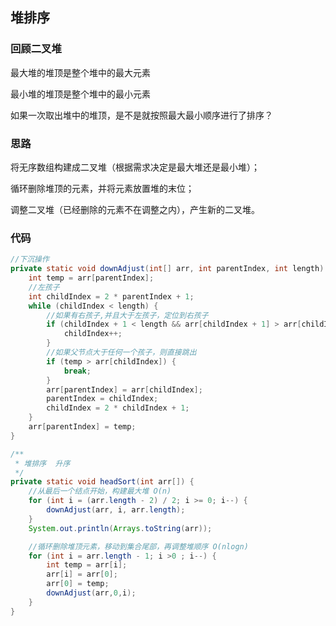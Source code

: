 ## 堆排序



### 回顾二叉堆

最大堆的堆顶是整个堆中的最大元素

最小堆的堆顶是整个堆中的最小元素

如果一次取出堆中的堆顶，是不是就按照最大最小顺序进行了排序？



### 思路

将无序数组构建成二叉堆（根据需求决定是最大堆还是最小堆）；

循环删除堆顶的元素，并将元素放置堆的末位；

调整二叉堆（已经删除的元素不在调整之内），产生新的二叉堆。



### 代码

```java
//下沉操作
private static void downAdjust(int[] arr, int parentIndex, int length) {
    int temp = arr[parentIndex];
    //左孩子
    int childIndex = 2 * parentIndex + 1;
    while (childIndex < length) {
        //如果有右孩子,并且大于左孩子，定位到右孩子
        if (childIndex + 1 < length && arr[childIndex + 1] > arr[childIndex]) {
            childIndex++;
        }
        //如果父节点大于任何一个孩子，则直接跳出
        if (temp > arr[childIndex]) {
            break;
        }
        arr[parentIndex] = arr[childIndex];
        parentIndex = childIndex;
        childIndex = 2 * childIndex + 1;
    }
    arr[parentIndex] = temp;
}

/**
 * 堆排序  升序
 */
private static void headSort(int arr[]) {
    //从最后一个结点开始，构建最大堆 O(n)
    for (int i = (arr.length - 2) / 2; i >= 0; i--) {
        downAdjust(arr, i, arr.length);
    }
    System.out.println(Arrays.toString(arr));

    //循环删除堆顶元素，移动到集合尾部，再调整堆顺序 O(nlogn)
    for (int i = arr.length - 1; i >0 ; i--) {
        int temp = arr[i];
        arr[i] = arr[0];
        arr[0] = temp;
        downAdjust(arr,0,i);
    }
}
```